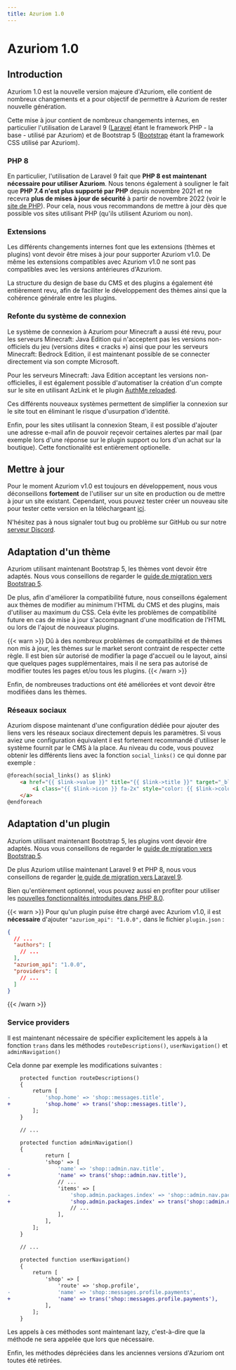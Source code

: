 ```yaml
---
title: Azuriom 1.0
---
```


# Azuriom 1.0

## Introduction

Azuriom 1.0 est la nouvelle version majeure d'Azuriom, elle contient de nombreux changements et a pour objectif de permettre 
à Azuriom de rester nouvelle génération.

Cette mise à jour contient de nombreux changements internes, en particulier l'utilisation de Laravel 9
([Laravel](https://laravel.com/) étant le framework PHP - la base - utilisé par Azuriom) et de Bootstrap 5
([Bootstrap](https://getbootstrap.com/) étant la framework CSS utilisé par Azuriom).

### PHP 8

En particulier, l'utilisation de Laravel 9 fait que **PHP 8 est maintenant nécessaire pour utiliser Azuriom**.
Nous tenons également à souligner le fait que **PHP 7.4 n'est plus supporté par PHP** depuis novembre 2021 et ne recevra
**plus de mises à jour de sécurité** à partir de novembre 2022 (voir le [site de PHP](https://www.php.net/supported-versions.php)).
Pour cela, nous vous recommandons de mettre à jour dès que possible vos sites utilisant PHP (qu'ils utilisent Azuriom ou non).

### Extensions

Les différents changements internes font que les extensions (thèmes et plugins) vont devoir être mises à jour pour supporter
Azuriom v1.0. De même les extensions compatibles avec Azuriom v1.0 ne sont pas compatibles avec les versions antérieures
d'Azuriom.

La structure du design de base du CMS et des plugins a également été entièrement revu, afin de faciliter le développement des thèmes ainsi
que la cohérence générale entre les plugins.

### Refonte du système de connexion

Le système de connexion à Azuriom pour Minecraft a aussi été revu, pour les serveurs Minecraft: Java Edition qui n'acceptent pas les
versions non-officiels du jeu (versions dites « cracks ») ainsi que pour les serveurs Minecraft: Bedrock Edition, il
est maintenant possible de se connecter directement via son compte Microsoft.

Pour les serveurs Minecraft: Java Edition acceptant les versions non-officielles, il est également possible d'automatiser
la création d'un compte sur le site en utilisant AzLink et le plugin [AuthMe reloaded](https://www.spigotmc.org/resources/authmereloaded.6269/).

Ces différents nouveaux systèmes permettent de simplifier la connexion sur le site tout en éliminant le risque d'usurpation d'identité.

Enfin, pour les sites utilisant la connexion Steam, il est possible d'ajouter une adresse e-mail afin de pouvoir reçevoir certaines
alertes par mail (par exemple lors d'une réponse sur le plugin support ou lors d'un achat sur la boutique). Cette fonctionalité
est entièrement optionelle.

## Mettre à jour

Pour le moment Azuriom v1.0 est toujours en développement, nous vous déconseillons **fortement** de l'utiliser sur un
site en production ou de mettre à jour un site existant. Cependant, vous pouvez tester créer un nouveau site pour tester cette version en
la téléchargeant [ici](https://azuriom.s3.fr-par.scw.cloud/dev/Azuriom-1.0.0-beta1.zip).

N'hésitez pas à nous signaler tout bug ou problème sur GitHub ou sur notre [serveur Discord](https://azuriom.com/discord).

## Adaptation d'un thème

Azuriom utilisant maintenant Bootstrap 5, les thèmes vont devoir être adaptés. Nous vous conseillons de regarder le [guide
de migration vers Bootstrap 5](https://getbootstrap.com/docs/5.1/migration/).

De plus, afin d'améliorer la compatibilité future, nous conseillons également aux thèmes de modifier au minimum l'HTML du CMS et des plugins,
mais d'utiliser au maximum du CSS. Cela évite les problèmes de compatibilité future en cas de mise à jour s'accompagnant d'une modification
de l'HTML ou lors de l'ajout de nouveaux plugins.

{{< warn >}}
Dû à des nombreux problèmes de compatibilité et de thèmes non mis à jour, les thèmes sur le market seront contraint de respecter
cette règle. Il est bien sûr autorisé de modifier la page d'accueil ou le layout, ainsi que quelques pages supplémentaires,
mais il ne sera pas autorisé de modifier toutes les pages et/ou tous les plugins.
{{< /warn >}}

Enfin, de nombreuses traductions ont été améliorées et vont devoir être modifiées dans les thèmes.

### Réseaux sociaux

Azuriom dispose maintenant d'une configuration dédiée pour ajouter des liens vers les réseaux sociaux directement depuis
les paramètres. Si vous aviez une configuration équivalent il est fortement recommandé d'utiliser le système fournit par le CMS
à la place.
Au niveau du code, vous pouvez obtenir les différents liens avec la fonction `social_links()` ce qui donne par exemple :
```html
@foreach(social_links() as $link)
    <a href="{{ $link->value }}" title="{{ $link->title }}" target="_blank" rel="noopener noreferrer" class="btn">
        <i class="{{ $link->icon }} fa-2x" style="color: {{ $link->color }}"></i>
    </a>
@endforeach
```

## Adaptation d'un plugin

Azuriom utilisant maintenant Bootstrap 5, les plugins vont devoir être adaptés. Nous vous conseillons de regarder le [guide
de migration vers Bootstrap 5](https://getbootstrap.com/docs/5.1/migration/).

De plus Azuriom utilise maintenant Laravel 9 et PHP 8, nous vous conseillons de regarder [le guide de migration vers
Laravel 9](https://laravel.com/docs/9.x/upgrade).

Bien qu'entièrement optionnel, vous pouvez aussi en profiter pour utiliser
les [nouvelles fonctionnalités introduites dans PHP 8.0](https://www.php.net/releases/8.0/en.php).

{{< warn >}}
Pour qu'un plugin puise être chargé avec Azuriom v1.0, il est **nécessaire** d'ajouter `"azuriom_api": "1.0.0",` dans le fichier
`plugin.json` :
```json
{
  // ...
  "authors": [
    // ...
  ],
  "azuriom_api": "1.0.0",
  "providers": [
    // ...
  ]
}
```
{{< /warn >}}

### Service providers

Il est maintenant nécessaire de spécifier explicitement les appels à la fonction `trans` dans les méthodes `routeDescriptions()`,
`userNavigation()` et `adminNavigation()`

Cela donne par exemple les modifications suivantes :
```diff
    protected function routeDescriptions()
    {
        return [
-           'shop.home' => 'shop::messages.title',
+           'shop.home' => trans('shop::messages.title'),
        ];
    }

    // ...

    protected function adminNavigation()
    {
            return [
            'shop' => [
-               'name' => 'shop::admin.nav.title',
+               'name' => trans('shop::admin.nav.title'),
                // ...
                'items' => [
-                   'shop.admin.packages.index' => 'shop::admin.nav.packages',
+                   'shop.admin.packages.index' => trans('shop::admin.nav.packages'),
                    // ...
                ],
            ],
        ];
    }

    // ...

    protected function userNavigation()
    {
        return [
            'shop' => [
                'route' => 'shop.profile',
-               'name' => 'shop::messages.profile.payments',
+               'name' => trans('shop::messages.profile.payments'),
            ],
        ];
    }
```

Les appels à ces méthodes sont maintenant lazy, c'est-à-dire que la méthode ne sera appelée que lors que nécessaire.

Enfin, les méthodes dépréciées dans les anciennes versions d'Azuriom ont toutes été retirées.

